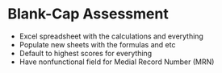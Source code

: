 # Blank-Cap Assessment

- Excel spreadsheet with the calculations and everything
- Populate new sheets with the formulas and etc
- Default to highest scores for everything
- Have nonfunctional field for Medial Record Number (MRN)
